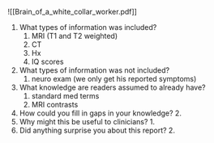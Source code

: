 ![[Brain_of_a_white_collar_worker.pdf]]

1. What types of information was included?
	1. MRI (T1 and T2 weighted)
	2. CT
	3. Hx
	4. IQ scores
2. What types of information was not included?
	1. neuro exam (we only get his reported symptoms)
3. What knowledge are readers assumed to already have?
	1. standard med terms
	2. MRI contrasts
4. How could you fill in gaps in your knowledge?
	2. 
5. Why might this be useful to clinicians?
	1. 
6. Did anything surprise you about this report?
	2. 